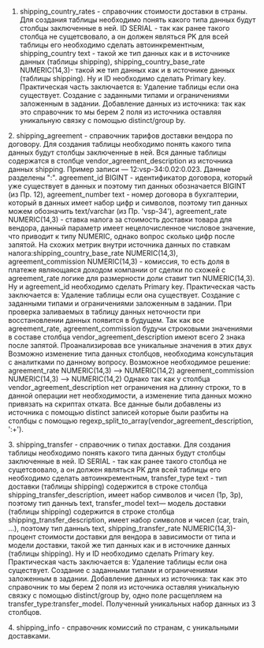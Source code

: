 1. shipping_country_rates - справочник стоимости доставки в страны.
Для создания таблицы необходимо понять какого типа данных будут столбцы заключенные в ней.
  ID SERIAL - так как ранее такого столбца не сущетсвовало, а он должен являться PK для всей таблицы его необходимо сделать автоинкрементным,
  shipping_country text - такой же тип данных как и в источнике данных (таблицы shipping),
  shipping_country_base_rate NUMERIC(14,3)- такой же тип данных как и в источнике данных (таблицы shipping).
Ну и ID необходимо сделать Primary key.
Практическая часть заключается в:
Удаление таблицы если она существует.
Создание с заданными типами и ограничениями заложенным в задании.
Добавление данных из источника: так как это справочник то мы берем 2 поля из источника оставляя уникальную связку с помощью distinct/group by.
<p>
2. shipping_agreement - справочник тарифов доставки вендора по договору.
Для создания таблицы необходимо понять какого типа данных будут столбцы заключенные в ней. Вся данные таблицы содержатся в столбце 
vendor_agreement_description из источника данных shipping. Пример записи — 12:vsp-34:0.02:0.023. Данные разделены ":".
agreement_id BIGINT - идентификатор договора, который уже существует в данных и поэтому тип данных обозначается BIGINT (из Пр. 12),
agreement_number text - номер договора в бухгалтерии, который в данных имеет набор цифр и символов, поэтому тип данных можем обозначить text/varchar (из Пр. 'vsp-34'),
agreement_rate NUMERIC(14,3) -  ставка налога за стоимость доставки товара для вендора, данный параметр имеет нецелочисленное числовое значение, 
что приводит к типу NUMERIC, однако вопрос сколько цифр после запятой. На схожих метрик внутри источника данных по ставкам налога:shipping_country_base_rate NUMERIC(14,3),
agreement_commission NUMERIC(14,3) - комиссия, то есть доля в платеже являющаяся доходом компании от сделки по схожей с agreement_rate логике для размерности доли ставит тип NUMERIC(14,3).
Ну и agreement_id необходимо сделать Primary key.
Практическая часть заключается в:
Удаление таблицы если она существует.
Создание с заданными типами и ограничениями заложенным в задании.
При проверка заливаемых в таблицу данных неточности при восстановлении данных появится в будущем. Так как все  agreement_rate, agreement_commission будучи строковыми значениями
в составе столбца vendor_agreement_description  имеют всего 2 знака после запятой. Проанализировав все уникальные значения в этих двух 
Возможно изменение типа данных столбцов, необходима консультация с аналитками по данному вопросу. Возможное необходимое решение:
agreement_rate NUMERIC(14,3) --> NUMERIC(14,2) 
agreement_commission NUMERIC(14,3) --> NUMERIC(14,2)  
Однако так как у столбца vendor_agreement_description нет ограничения на длинну строки, то в данной операции нет необходимости, а изменение типа данных можно привязать на скриптах отката.
Все данные были добавлены из источника с помощью distinct записей которые были разбиты на столбцы с помощью regexp_split_to_array(vendor_agreement_description, ':+').
<p>
3. shipping_transfer - справочник о типах доставки.
Для создания таблицы необходимо понять какого типа данных будут столбцы заключенные в ней.
  ID SERIAL - так как ранее такого столбца не сущетсвовало, а он должен являться PK для всей таблицы его необходимо сделать автоинкрементным,
  transfer_type text - тип доставки (таблицы shipping) содержится в строке столбца shipping_transfer_description, имеет набор символов и чисел (1p, 3p), поэтому тип данныъ text,
  transfer_model text— модель доставки (таблицы shipping) содержится в строке столбца shipping_transfer_description, имеет набор символов и чисел (car, train, ...), поэтому тип данныъ text,
  shipping_transfer_rate NUMERIC(14,3)- процент стоимости доставки для вендора в зависимости от типа и модели доставки, такой же тип данных как и в источнике данных (таблицы shipping).
Ну и ID необходимо сделать Primary key.
Практическая часть заключается в:
Удаление таблицы если она существует.
Создание с заданными типами и ограничениями заложенным в задании.
Добавление данных из источника: так как это справочник то мы берем 2 поля из источника оставляя уникальную связку с помощью distinct/group by, одно поле расщепляем на transfer_type:transfer_model.
Полученный уникальных набор данных из 3 столбцов.
<p>
4. shipping_info - справочник комиссий по странам, с уникальными доставками.
